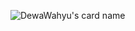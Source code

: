 ![DewaWahyu's card name](https://cardivo.vercel.app/api?name=Dewa%20Putu%20Wahyu&description=20Y&image=https://avatars.githubusercontent.com/u/49558018&backgroundColor=%23ecf0f1&instagram=ip.restu&github=restuindrawan&twitter=restu_indrawan&pattern=fourPointStars&colorPattern=%23eaeaea)
